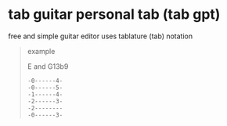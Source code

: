 # tab guitar personal tab (tab gpt)

free and simple guitar editor
uses tablature (tab) notation

> example
> 
> E and G13b9
> ```
> -0------4-
> -0------5-
> -1------4-
> -2------3-
> -2--------
> -0------3-
> ```
